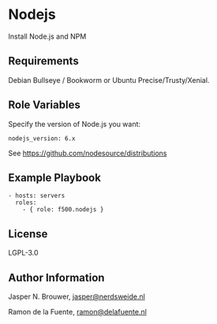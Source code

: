 Nodejs
======

Install Node.js and NPM

Requirements
------------

Debian Bullseye / Bookworm or Ubuntu Precise/Trusty/Xenial.

Role Variables
--------------

Specify the version of Node.js you want:

    nodejs_version: 6.x

See https://github.com/nodesource/distributions

Example Playbook
-------------------------

    - hosts: servers
      roles:
        - { role: f500.nodejs }

License
-------

LGPL-3.0

Author Information
------------------

Jasper N. Brouwer, jasper@nerdsweide.nl

Ramon de la Fuente, ramon@delafuente.nl
